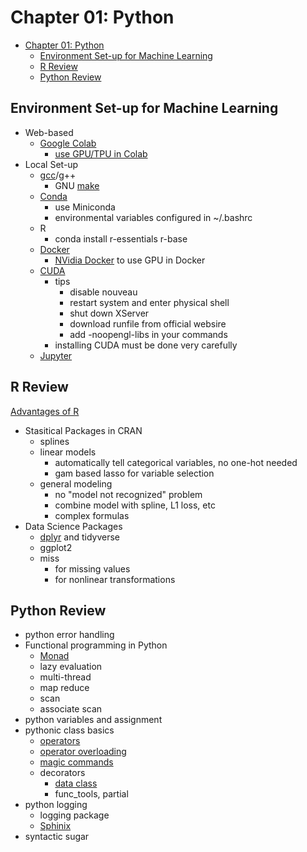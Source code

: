 # Chapter 01: Python

- [Chapter 01: Python](#chapter-01-python)
  - [Environment Set-up for Machine Learning](#environment-set-up-for-machine-learning)
  - [R Review](#r-review)
  - [Python Review](#python-review)

## Environment Set-up for Machine Learning

- Web-based
  - [Google Colab](https://colab.research.google.com/)
    - [use GPU/TPU in Colab](https://medium.com/deep-learning-turkey/google-colab-free-gpu-tutorial-e113627b9f5d#:~:text=Google%20Colab%20is%20a%20free,TensorFlow%2C%20PyTorch%2C%20and%20OpenCV.)
- Local Set-up
  - [gcc](https://www3.ntu.edu.sg/home/ehchua/programming/cpp/gcc_make.html)/g++
    - GNU [make](https://www.gnu.org/software/make/manual/make.html)
  - [Conda](https://docs.conda.io/en/latest/)
    - use Miniconda
    - environmental variables configured in ~/.bashrc
  - R
    - conda install r-essentials r-base
  - [Docker](https://docs.docker.com/)
    - [NVidia Docker](https://github.com/NVIDIA/nvidia-docker) to use GPU in Docker
  - [CUDA](https://docs.nvidia.com/cuda/cuda-installation-guide-linux/index.html)
    - tips
      - disable nouveau
      - restart system and enter physical shell
      - shut down XServer
      - download runfile from official websire
      - add -noopengl-libs in your commands
    - installing CUDA must be done very carefully
  - [Jupyter](https://jupyter.org/)

## R Review

[Advantages of R](https://www.datacamp.com/community/tutorials/r-or-python-for-data-analysis)

- Stasitical Packages in CRAN
  - splines
  - linear models
    - automatically tell categorical variables, no one-hot needed
    - gam based lasso for variable selection
  - general modeling
    - no "model not recognized" problem
    - combine model with spline, L1 loss, etc
    - complex formulas
- Data Science Packages
  - [dplyr](https://dplyr.tidyverse.org/) and tidyverse
  - ggplot2
  - miss
    - for missing values
    - for nonlinear transformations

## Python Review

- python error handling
- Functional programming in Python
  - [Monad](https://github.com/jasondelaat/pymonad.git)
  - lazy evaluation
  - multi-thread
  - map reduce
  - scan
  - associate scan
- python variables and assignment
- pythonic class basics
  - [operators](https://docs.python.org/3/library/operator.html)
  - [operator overloading](https://www.geeksforgeeks.org/operator-overloading-in-python/)
  - [magic commands](https://www.tutorialsteacher.com/python/magic-methods-in-python)
  - decorators
    - [data class](https://docs.python.org/3/library/dataclasses.html)
    - func_tools, partial
- python logging
  - logging package
  - [Sphinix](https://www.sphinx-doc.org/en/master/)
- syntactic sugar
